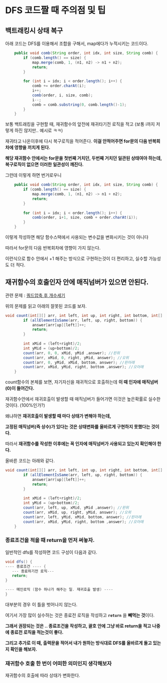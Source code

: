 # DFS 코드짤 때 주의점 및 팁

## 백트래킹시 상태 복구

아래 코드는 DFS를 이용해서 조합을 구해서, map에다가 누적시키는 코드이다.

```java
    public void comb(String order, int idx, int size, String comb) {
        if (comb.length() == size) {
            map.merge(comb, 1, (n1, n2) -> n1 + n2);
            return;
        }
        
        for (int i = idx; i < order.length(); i++) {
            comb += order.charAt(i);
            i++;
            comb(order, i, size, comb);
            i--;
            comb = comb.substring(0, comb.length()-1);
        }
    }
```

보통 백트래킹을 구현할 때, 재귀함수의 앞전에 재귀타기전 로직을 적고 (보통 i까지 저렇게 하진 않지만.. 예시로 ㅋㅋ)

재귀타고 나온이후에 다시 복구로직을 적어준다. **이걸 안적어주면 for문의 다음 반복회차에 영향을 끼치게 된다.**

**해당 재귀함수 안에서는 for문을 첫번째 거치던, 두번째 거치던 일관된 상태여야 하는데, 복구로직이 없으면 이러한 일관성이 깨진다.**

그런데 이렇게 하면 번거로우니


```java
    public void comb(String order, int idx, int size, String comb) {
        if (comb.length() == size) {
            map.merge(comb, 1, (n1, n2) -> n1 + n2);
            return;
        }
        
        for (int i = idx; i < order.length(); i++) {
            comb(order, i+1, size, comb + order.charAt(i));
        }
    }
```

이렇게 작성하면 해당 함수스택에서 사용되는 변수값을 변화시키는 것이 아니다

따라서 for문의 다음 반복회차에 영향이 가지 않는다.

이런식으로 함수 안에서 +1 해주는 방식으로 구현하는것이 더 편리하고, 실수할 가능성도 더 적다.

## 재귀함수의 호출인자 안에 매직넘버가 있으면 안된다.

관련 문제 : [쿼드압축 후 개수세기](https://school.programmers.co.kr/learn/courses/30/lessons/68936)

위의 문제를 읽고 아래의 잘못된 코드를 보자.

```java
void count(int[][] arr, int left, int up, int right, int bottom, int[] answer) {
        if (allElementIsSame(arr, left, up, right, bottom)) {
            answer[arr[up][left]]++;
            return;
        }
        
        int xMid = (left+right)/2;
        int yMid = (up+bottom)/2;
        count(arr, 0, 0, xMid, yMid ,answer); //왼위
        count(arr, xMid, 0, right, yMid, answer); //오위
        count(arr, 0, yMid, xMid, bottom, answer); //왼아래
        count(arr, xMid, yMid, right, bottom ,answer); //오아래
    }
```

count함수의 본체를 보면, 자기자신을 재귀적으로 호출하는데 **이 때 인자에 매직넘버(0)이 들어간다.**

재귀함수안에서 재귀호출이 발생할 때 매직넘버가 들어가면 이것은 높은확률로 실수한 것이다. (100%인가?)

왜냐하면 **재귀호출이 발생할 때 마다 상태가 변해야 하는데,**

**고정된 매직넘버(즉 상수)가 있다는 것은 상태변화를 올바르게 구현하지 못했다는 것이다.**

따라서 **재귀함수를 작성한 이후에는 꼭 인자에 매직넘버가 사용되고 있는지 확인해야 한다.**

올바른 코드는 아래와 같다.

```java
void count(int[][] arr, int left, int up, int right, int bottom, int[] answer) {
        if (allElementIsSame(arr, left, up, right, bottom)) {
            answer[arr[up][left]]++;
            return;
        }
        
        int xMid = (left+right)/2;
        int yMid = (up+bottom)/2;
        count(arr, left, up, xMid, yMid ,answer); //왼위
        count(arr, xMid, up, right, yMid, answer); //오위
        count(arr, left, yMid, xMid, bottom, answer); //왼아래
        count(arr, xMid, yMid, right, bottom ,answer); //오아래
    }
```





### 종료조건을 적을 때 return을 먼저 써놓자.

일반적인 dfs를 작성하면 코드 구성이 다음과 같다.

```java
void dfs() {
---- 종료조건 ---- {
   --- 종료하기전 로직---
   return;
}

---- 메인로직 (함수 하나가 해주는 일. 재귀호출 발생) ---- 
}
```

대부분의 경우 이 틀을 벗어나지 않는다. 

여기서 가장 많이 실수하는 것은 종료전 로직을 작성하고 **`return`** 을 **빼먹는 것**이다.

**그래서 권장되는 것은 .. 종료조건을 작성하고, 괄호 안에 그냥 바로 return을 적고 나중에 종료전 로직을 적는것이 좋다.**

**그리고 추가로 이 때, 출력문을 적어서 내가 원하는 방식대로 DFS를 올바르게 돌고 있는지 확인을 해보자.**


### 재귀함수 호출 한 번이 어떠한 의미인지 생각해보자

재귀함수의 호출에 따라 상태가 변화한다.

